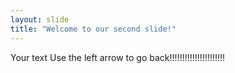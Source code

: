 ```yaml
---
layout: slide
title: "Welcome to our second slide!"
---
```

Your text
Use the left arrow to go back!!!!!!!!!!!!!!!!!!!!!!
